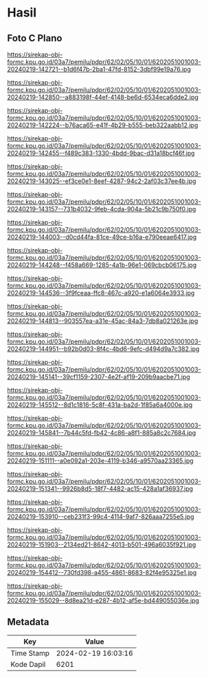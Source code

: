 # Hasil

## Foto C Plano

https://sirekap-obj-formc.kpu.go.id/03a7/pemilu/pdpr/62/02/05/10/01/6202051001003-20240219-142721--b1d6f47b-2ba1-47fd-8152-3dbf99e19a76.jpg

https://sirekap-obj-formc.kpu.go.id/03a7/pemilu/pdpr/62/02/05/10/01/6202051001003-20240219-142850--a883198f-44ef-4148-be6d-6534eca6dde2.jpg

https://sirekap-obj-formc.kpu.go.id/03a7/pemilu/pdpr/62/02/05/10/01/6202051001003-20240219-142224--b76aca65-e41f-4b29-b555-beb322aabb12.jpg

https://sirekap-obj-formc.kpu.go.id/03a7/pemilu/pdpr/62/02/05/10/01/6202051001003-20240219-142455--f489c383-1330-4bdd-9bac-d31a18bcf46f.jpg

https://sirekap-obj-formc.kpu.go.id/03a7/pemilu/pdpr/62/02/05/10/01/6202051001003-20240219-143025--ef3ce0e1-8eef-4287-94c2-2af03c37ee4b.jpg

https://sirekap-obj-formc.kpu.go.id/03a7/pemilu/pdpr/62/02/05/10/01/6202051001003-20240219-143157--731b4032-9feb-4cda-904a-5b21c9b750f0.jpg

https://sirekap-obj-formc.kpu.go.id/03a7/pemilu/pdpr/62/02/05/10/01/6202051001003-20240219-144003--d0cd44fa-81ce-49ce-b16a-e790eeae6417.jpg

https://sirekap-obj-formc.kpu.go.id/03a7/pemilu/pdpr/62/02/05/10/01/6202051001003-20240219-144248--f458a669-1285-4a1b-96e1-069cbcb06175.jpg

https://sirekap-obj-formc.kpu.go.id/03a7/pemilu/pdpr/62/02/05/10/01/6202051001003-20240219-144536--3f9fceaa-ffc8-467c-a920-e1a6064e3933.jpg

https://sirekap-obj-formc.kpu.go.id/03a7/pemilu/pdpr/62/02/05/10/01/6202051001003-20240219-144813--903557ea-a31e-45ac-84a3-7db8a021263e.jpg

https://sirekap-obj-formc.kpu.go.id/03a7/pemilu/pdpr/62/02/05/10/01/6202051001003-20240219-144951--b92b0d03-8f4c-4bd6-9efc-d494d9a7c382.jpg

https://sirekap-obj-formc.kpu.go.id/03a7/pemilu/pdpr/62/02/05/10/01/6202051001003-20240219-145141--39cf1159-2307-4e2f-af19-209b9aacbe71.jpg

https://sirekap-obj-formc.kpu.go.id/03a7/pemilu/pdpr/62/02/05/10/01/6202051001003-20240219-145512--8d1c1816-5c8f-431a-ba2d-1f85a6a4000e.jpg

https://sirekap-obj-formc.kpu.go.id/03a7/pemilu/pdpr/62/02/05/10/01/6202051001003-20240219-145841--7b44c5fd-fb42-4c86-a8f1-885a8c2c7684.jpg

https://sirekap-obj-formc.kpu.go.id/03a7/pemilu/pdpr/62/02/05/10/01/6202051001003-20240219-151111--a0e092a1-203e-4119-b346-a9570aa23365.jpg

https://sirekap-obj-formc.kpu.go.id/03a7/pemilu/pdpr/62/02/05/10/01/6202051001003-20240219-151341--9926b8d5-18f7-4482-ac15-428a1af36937.jpg

https://sirekap-obj-formc.kpu.go.id/03a7/pemilu/pdpr/62/02/05/10/01/6202051001003-20240219-153910--ceb231f3-99c4-4114-9af7-826aaa7255e5.jpg

https://sirekap-obj-formc.kpu.go.id/03a7/pemilu/pdpr/62/02/05/10/01/6202051001003-20240219-151903--2134ed21-8642-4013-b501-496a6035f921.jpg

https://sirekap-obj-formc.kpu.go.id/03a7/pemilu/pdpr/62/02/05/10/01/6202051001003-20240219-154412--730fd398-a455-4861-8683-82f4e95325e1.jpg

https://sirekap-obj-formc.kpu.go.id/03a7/pemilu/pdpr/62/02/05/10/01/6202051001003-20240219-155029--8d8ea21d-e287-4b12-af5e-bd449055036e.jpg


## Metadata

| Key        | Value               |
| ---------- | ------------------- |
| Time Stamp | 2024-02-19 16:03:16 |
| Kode Dapil | 6201                |



